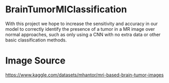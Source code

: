 # BrainTumorMIClassification
With this project we hope to increase the sensitivity and accuracy in our model to correctly identify the presence of a tumor in a MR image over normal approaches, such as only using a CNN with no extra data or other basic classification methods.

# Image Source
https://www.kaggle.com/datasets/mhantor/mri-based-brain-tumor-images
